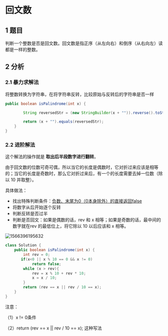 # 回文数

## 1 题目

判断一个整数是否是回文数。回文数是指正序（从左向右）和倒序（从右向左）读都是一样的整数。 

## 2 分析



### 2.1 暴力求解法

将整数转换为字符串，在将字符串反转，比较原始与反转后的字符串是否一样

~~~java
public boolean isPalindrome(int x) {

        String reversedStr = (new StringBuilder(x + "")).reverse().toString();

        return (x + "").equals(reversedStr);
    }
}

~~~



### 2.2 进阶解法

这个解法的操作就是 **取出后半段数字进行翻转**。 

由于回文数的位数可奇可偶，所以当它的长度是偶数时，它对折过来应该是相等的；当它的长度是奇数时，那么它对折过来后，有一个的长度需要去掉一位数（除以 10 并取整）。

具体做法：

* 找出特殊判断条件：<u>负数、末尾为0（0本身除外）的直接返回false</u>
* 将数字从后开始逐个反转
* 判断反转是否过半
* 判断是否回文：如果是偶数的话，rev 和 x 相等；如果是奇数的话，最中间的数字就在rev 的最低位上，将它除以 10 以后应该和 x 相等。 

![1566396195632](C:\Users\bai\AppData\Local\Temp\1566396195632.png)

~~~java
class Solution {
    public boolean isPalindrome(int x) {
        int rev = 0;
       if(x<0 || x % 10 == 0 && x != 0)
            return false;
        while (x > rev){
            rev = x % 10 + rev * 10;
            x = x / 10;
        }
        return (rev == x || rev / 10 == x);
    }
}
~~~

注意：

（1）x != 0条件

（2）return (rev == x || rev / 10 == x); 这种写法